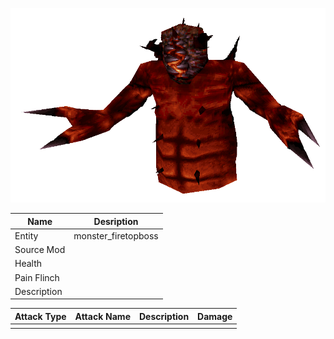 ![Monster Picture](assets/img/chthon.png)

|Name  |Desription|
|------|-------------|
|Entity|monster_firetopboss|
|Source Mod||
|Health||
|Pain Flinch||
|Description||

|Attack Type|Attack Name|Description|Damage|
|-----------|-----------|-----------|------|
||||